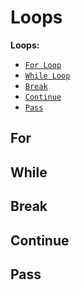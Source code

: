 # Loops


**Loops:**
- [`For Loop`](loops.md\#for)
- [`While Loop`](loops.md#while)
- [`Break`](loops.md\#break)
- [`Continue`](loops.md\#continue)
- [`Pass`](loops.md\#pass)


For
---


While
---


Break
---


Continue
---


Pass
---


